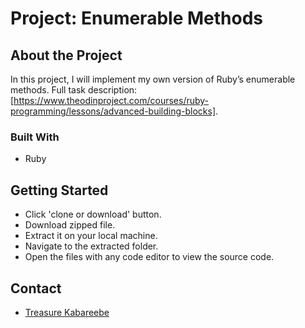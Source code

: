 # Project: Enumerable Methods

## About the Project
In this project, I will implement my own version of Ruby’s enumerable methods. Full task description: [https://www.theodinproject.com/courses/ruby-programming/lessons/advanced-building-blocks].

### Built With
- Ruby

## Getting Started
- Click 'clone or download' button.
- Download zipped file.
- Extract it on your local machine.
- Navigate to the extracted folder.
- Open the files with any code editor to view the source code.

## Contact
* [Treasure Kabareebe](https://github.com/trekab)
